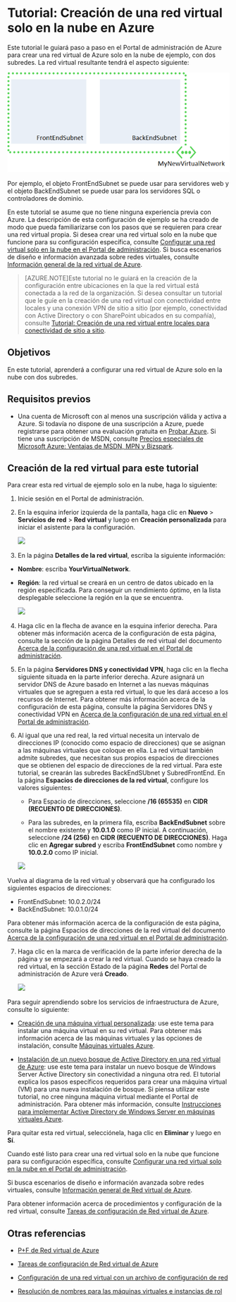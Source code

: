<properties 
	pageTitle="Tutorial: Creación de una red virtual solo en la nube" 
	description="Obtenga información acerca de cómo crear una red virtual de Azure solo en la nube de ejemplo en este tutorial." 
	services="virtual-machines, virtual-network" 
	documentationCenter="" 
	authors="cherylmc" 
	manager="adinah" 
	editor=""/>

<tags 
	ms.service="virtual-network" 
	ms.workload="infrastructure-services" 
	ms.tgt_pltfrm="na" 
	ms.devlang="na" 
	ms.topic="article" 
	ms.date="05/18/2015" 
	ms.author="cherylmc"/>

# Tutorial: Creación de una red virtual solo en la nube en Azure

Este tutorial le guiará paso a paso en el Portal de administración de Azure para crear una red virtual de Azure solo en la nube de ejemplo, con dos subredes. La red virtual resultante tendrá el aspecto siguiente:

![createvnet](./media/create-virtual-network/createVNet_06_VNetExample.png)

Por ejemplo, el objeto FrontEndSubnet se puede usar para servidores web y el objeto BackEndSubnet se puede usar para los servidores SQL o controladores de dominio.

En este tutorial se asume que no tiene ninguna experiencia previa con Azure. La descripción de esta configuración de ejemplo se ha creado de modo que pueda familiarizarse con los pasos que se requieren para crear una red virtual propia. Si desea crear una red virtual solo en la nube que funcione para su configuración específica, consulte [Configurar una red virtual solo en la nube en el Portal de administración](http://msdn.microsoft.com/library/azure/dn631643.aspx). Si busca escenarios de diseño e información avanzada sobre redes virtuales, consulte [Información general de la red virtual de Azure](http://msdn.microsoft.com/library/windowsazure/jj156007.aspx).


> [AZURE.NOTE]Este tutorial no le guiará en la creación de la configuración entre ubicaciones en la que la red virtual está conectada a la red de la organización. Si desea consultar un tutorial que le guíe en la creación de una red virtual con conectividad entre locales y una conexión VPN de sitio a sitio (por ejemplo, conectividad con Active Directory o con SharePoint ubicados en su compañía), consulte [Tutorial: Creación de una red virtual entre locales para conectividad de sitio a sitio](../virtual-network/virtual-networks-create-site-to-site-cross-premises-connectivity.md).


##  Objetivos

En este tutorial, aprenderá a configurar una red virtual de Azure solo en la nube con dos subredes.

##  Requisitos previos

*  Una cuenta de Microsoft con al menos una suscripción válida y activa a Azure. Si todavía no dispone de una suscripción a Azure, puede registrarse para obtener una evaluación gratuita en [Probar Azure](http://azure.microsoft.com/pricing/free-trial/). Si tiene una suscripción de MSDN, consulte [Precios especiales de Microsoft Azure: Ventajas de MSDN, MPN y Bizspark](http://azure.microsoft.com/pricing/member-offers/msdn-benefits-details/).

##  Creación de la red virtual para este tutorial

Para crear esta red virtual de ejemplo solo en la nube, haga lo siguiente:

1. Inicie sesión en el Portal de administración.

2. En la esquina inferior izquierda de la pantalla, haga clic en **Nuevo** > **Servicios de red** > **Red virtual** y luego en **Creación personalizada** para iniciar el asistente para la configuración.

	![][Image1]

3. En la página **Detalles de la red virtual**, escriba la siguiente información:

- **Nombre**: escriba **YourVirtualNetwork**.

- **Región**: la red virtual se creará en un centro de datos ubicado en la región especificada. Para conseguir un rendimiento óptimo, en la lista desplegable seleccione la región en la que se encuentra.
 

	![][Image2]

4. Haga clic en la flecha de avance en la esquina inferior derecha. Para obtener más información acerca de la configuración de esta página, consulte la sección de la página Detalles de red virtual del documento [Acerca de la configuración de una red virtual en el Portal de administración](http://go.microsoft.com/fwlink/p/?linkid=248092&clcid=0x409).

5. En la página **Servidores DNS y conectividad VPN**, haga clic en la flecha siguiente situada en la parte inferior derecha. Azure asignará un servidor DNS de Azure basado en Internet a las nuevas máquinas virtuales que se agreguen a esta red virtual, lo que les dará acceso a los recursos de Internet. Para obtener más información acerca de la configuración de esta página, consulte la página Servidores DNS y conectividad VPN en [Acerca de la configuración de una red virtual en el Portal de administración](http://go.microsoft.com/fwlink/p/?linkid=248092&clcid=0x409).
	
6.	Al igual que una red real, la red virtual necesita un intervalo de direcciones IP (conocido como espacio de direcciones) que se asignan a las máquinas virtuales que coloque en ella. La red virtual también admite subredes, que necesitan sus propios espacios de direcciones que se obtienen del espacio de direcciones de la red virtual. Para este tutorial, se crearán las subredes BackEndSUbnet y SubredFrontEnd. En la página **Espacios de direcciones de la red virtual**, configure los valores siguientes:

	- Para Espacio de direcciones, seleccione **/16 (65535)** en **CIDR (RECUENTO DE DIRECCIONES)**.

	- Para las subredes, en la primera fila, escriba **BackEndSubnet** sobre el nombre existente y **10.0.1.0** como IP inicial. A continuación, seleccione **/24 (256)** en **CIDR (RECUENTO DE DIRECCIONES)**. Haga clic en **Agregar subred** y escriba **FrontEndSubnet** como nombre y **10.0.2.0** como IP inicial.
		
	![][Image4]

 Vuelva al diagrama de la red virtual y observará que ha configurado los siguientes espacios de direcciones:
 
	
- FrontEndSubnet: 10.0.2.0/24
- BackEndSubnet: 10.0.1.0/24

 Para obtener más información acerca de la configuración de esta página, consulte la página Espacios de direcciones de la red virtual del documento [Acerca de la configuración de una red virtual en el Portal de administración](http://go.microsoft.com/fwlink/p/?linkid=248092&clcid=0x409).


7. Haga clic en la marca de verificación de la parte inferior derecha de la página y se empezará a crear la red virtual. Cuando se haya creado la red virtual, en la sección Estado de la página **Redes** del Portal de administración de Azure verá **Creado**.  

	![][Image5]

Para seguir aprendiendo sobre los servicios de infraestructura de Azure, consulte lo siguiente:

- [Creación de una máquina virtual personalizada](virtual-machines-create-custom.md): use este tema para instalar una máquina virtual en su red virtual. Para obtener más información acerca de las máquinas virtuales y las opciones de instalación, consulte [Máquinas virtuales Azure](http://azure.microsoft.com/documentation/services/virtual-machines/).

- [Instalación de un nuevo bosque de Active Directory en una red virtual de Azure](../active-directory-new-forest-virtual-machine.md): use este tema para instalar un nuevo bosque de Windows Server Active Directory sin conectividad a ninguna otra red. El tutorial explica los pasos específicos requeridos para crear una máquina virtual (VM) para una nueva instalación de bosque. Si piensa utilizar este tutorial, no cree ninguna máquina virtual mediante el Portal de administración. Para obtener más información, consulte [Instrucciones para implementar Active Directory de Windows Server en máquinas virtuales Azure](http://msdn.microsoft.com/library/windowsazure/jj156090.aspx).

Para quitar esta red virtual, selecciónela, haga clic en **Eliminar** y luego en **Sí**.

Cuando esté listo para crear una red virtual solo en la nube que funcione para su configuración específica, consulte [Configurar una red virtual solo en la nube en el Portal de administración](http://msdn.microsoft.com/library/azure/dn631643.aspx).

Si busca escenarios de diseño e información avanzada sobre redes virtuales, consulte [Información general de Red virtual de Azure](http://msdn.microsoft.com/library/windowsazure/jj156007.aspx).

Para obtener información acerca de procedimientos y configuración de la red virtual, consulte [Tareas de configuración de Red virtual de Azure](http://go.microsoft.com/fwlink/p/?linkid=296652&clcid=0x409).


## Otras referencias

-  [P+F de Red virtual de Azure](http://go.microsoft.com/fwlink/p/?LinkId=296650)

-  [Tareas de configuración de Red virtual de Azure](http://go.microsoft.com/fwlink/p/?LinkId=296652)

-  [Configuración de una red virtual con un archivo de configuración de red](../virtual-network/virtual-networks-using-network-configuration-file.md)

-  [Resolución de nombres para las máquinas virtuales e instancias de rol](http://go.microsoft.com/fwlink/?LinkId=248097)


[Image1]: ./media/create-virtual-network/createVNet_01_OpenVirtualNetworkWizard.png
[Image2]: ./media/create-virtual-network/createVNet_02_VirtualNetworkDetails.png
[Image3]: ./media/create-virtual-network/createVNet_03_DNSServersandVPNConnectivity.png
[Image4]: ./media/create-virtual-network/createVNet_04_VirtualNetworkAddressSpaces.png
[Image5]: ./media/create-virtual-network/createVNet_05_VirtualNetworkCreatedStatus.png
[Image7]: ./media/create-virtual-network/createVNet_07_VNetExampleSpaces.png
[Image8]: ./media/create-virtual-network/createVNet_07_VNetExampleSpaces.png

 

<!---HONumber=August15_HO6-->